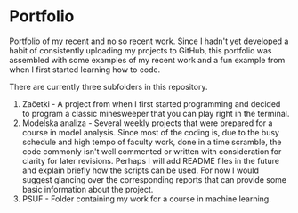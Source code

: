 # Portfolio
Portfolio of my recent and no so recent work.
Since I hadn't yet developed a habit of consistently uploading my projects to GitHub, this portfolio was assembled with some examples of my recent work and a fun example from when I first started learning how to code. 

There are currently three subfolders in this repository.
1) Začetki - A project from when I first started programming and decided to program a classic minesweeper that you can play right in the terminal.
2) Modelska analiza - Several weekly projects that were prepared for a course in model analysis. Since most of the coding is, due to the busy schedule and high tempo of faculty work, done in a time scramble, the code commonly isn't well commented or written with consideration for clarity for later revisions. Perhaps I will add README files in the future and explain briefly how the scripts can be used. For now I would suggest glancing over the corresponding reports that can provide some basic information about the project. 
3) PSUF - Folder containing my work for a course in machine learning.
